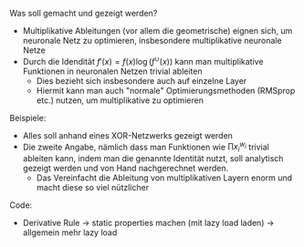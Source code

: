 Was soll gemacht und gezeigt werden?

- Multiplikative Ableitungen (vor allem die geometrische) eignen sich, um neuronale Netz zu optimieren, insbesondere multiplikative neuronale Netze
- Durch die Idendität $f'(x)=f(x)\log(f^{\cup}(x))$ kann man multiplikative Funktionen in neuronalen Netzen trivial ableiten
  - Dies bezieht sich insbesondere auch auf einzelne Layer
  - Hiermit kann man auch "normale" Optimierungsmethoden (RMSprop etc.) nutzen, um multiplikative zu optimieren

Beispiele:
- Alles soll anhand eines XOR-Netzwerks gezeigt werden
- Die zweite Angabe, nämlich dass man Funktionen wie $\prod x_i^{w_i}$ trivial ableiten kann, indem man die genannte Identität nutzt, soll analytisch gezeigt werden und von Hand nachgerechnet werden.
  - Das Vereinfacht die Ableitung von multiplikativen Layern enorm und macht diese so viel nützlicher


Code:
- Derivative Rule -> static properties machen (mit lazy load laden)
-> allgemein mehr lazy load
